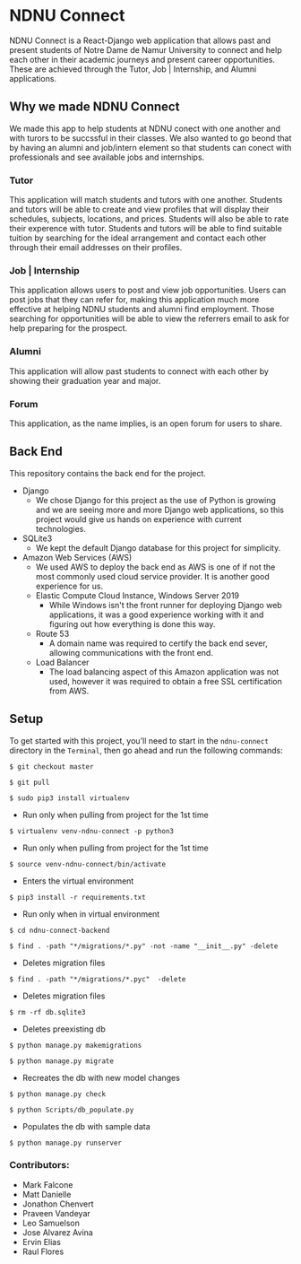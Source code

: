# NDNU Connect
NDNU Connect is a React-Django web application that allows past and present students of Notre Dame de Namur University to connect and help each other in their academic journeys and present career opportunities. These are achieved through the Tutor, Job | Internship, and Alumni applications.
## Why we made NDNU Connect
We made this app to help students at NDNU conect with one another and with turors to be succssful in their classes. We also wanted to go beond that by having an alumni and job/intern element so that students can conect with professionals and see available jobs and internships. 
### Tutor
This application will match students and tutors with one another. Students and tutors will be able to create and view profiles that will display their schedules, subjects, locations, and prices. Students will also be able to rate their experence with tutor. Students and tutors will be able to find suitable tuition by searching for the ideal arrangement and contact each other through their email addresses on their profiles.
### Job | Internship
This application allows users to post and view job opportunities. Users can post jobs that they can refer for, making this application much more effective at helping NDNU students and alumni find employment. Those searching for opportunities will be able to view the referrers email to ask for help preparing for the prospect.
### Alumni
This application will allow past students to connect with each other by showing their graduation year and major.
### Forum
This application, as the name implies, is an open forum for users to share. 
## Back End
This repository contains the back end for the project.
- Django
  - We chose Django for this project as the use of Python is growing and we are seeing more and more Django web applications, so this project would give us hands on experience with current technologies.
- SQLite3
  - We kept the default Django database for this project for simplicity.
- Amazon Web Services (AWS)
  - We used AWS to deploy the back end as AWS is one of if not the most commonly used cloud service provider. It is another good experience for us.
  - Elastic Compute Cloud Instance, Windows Server 2019
    - While Windows isn't the front runner for deploying Django web applications, it was a good experience working with it and figuring out how everything is done this way.
  - Route 53
    - A domain name was required to certify the back end sever, allowing communications with the front end.
  - Load Balancer
    - The load balancing aspect of this Amazon application was not used, however it was required to obtain a free SSL certification from AWS.

## Setup
To get started with this project, you'll need to start in the `ndnu-connect`
directory in the `Terminal`, then go ahead and run the following commands:

`$ git checkout master`

`$ git pull`

`$ sudo pip3 install virtualenv`
* Run only when pulling from project for the 1st time

`$ virtualenv venv-ndnu-connect -p python3`
* Run only when pulling from project for the 1st time

`$ source venv-ndnu-connect/bin/activate`
* Enters the virtual environment

`$ pip3 install -r requirements.txt`
* Run only when in virtual environment

`$ cd ndnu-connect-backend`

`$ find . -path "*/migrations/*.py" -not -name "__init__.py" -delete`
* Deletes migration files

`$ find . -path "*/migrations/*.pyc"  -delete`
* Deletes migration files

`$ rm -rf db.sqlite3`
* Deletes preexisting db

`$ python manage.py makemigrations`

`$ python manage.py migrate`
* Recreates the db with new model changes

`$ python manage.py check`

`$ python Scripts/db_populate.py`
* Populates the db with sample data

`$ python manage.py runserver`

### Contributors:
* Mark Falcone
* Matt Danielle
* Jonathon Chenvert
* Praveen Vandeyar
* Leo Samuelson
* Jose Alvarez Avina
* Ervin Elias
* Raul Flores
